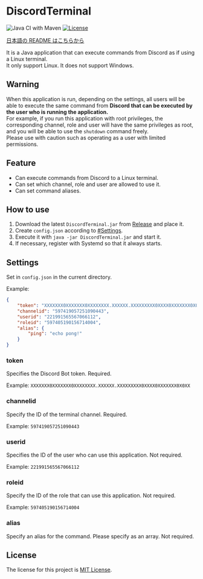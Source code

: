 # DiscordTerminal

![Java CI with Maven](https://github.com/book000/DiscordTerminal/workflows/Java%20CI%20with%20Maven/badge.svg)
[![License](https://img.shields.io/github/license/jaoafa/CheckRegionIntersects)](https://github.com/jaoafa/CheckRegionIntersects/blob/master/LICENSE)

[日本語の README はこちらから](https://github.com/book000/DiscordTerminal/blob/master/README-ja.md)

It is a Java application that can execute commands from Discord as if using a Linux terminal.  
It only support Linux. It does not support Windows.

## Warning

When this application is run, depending on the settings, all users will be able to execute the same command from **Discord that can be executed by the user who is running the application.**  
For example, if you run this application with root privileges, the corresponding channel, role and user will have the same privileges as root, and you will be able to use the `shutdown` command freely.  
Please use with caution such as operating as a user with limited permissions.

## Feature

- Can execute commands from Discord to a Linux terminal.
- Can set which channel, role and user are allowed to use it.
- Can set command aliases.

## How to use

1. Download the latest `DiscordTerminal.jar` from [Release](https://github.com/book000/DiscordTerminal/releases) and place it.
2. Create `config.json` according to [#Settings](#Settings).
3. Execute it with `java -jar DiscordTerminal.jar` and start it.
4. If necessary, register with Systemd so that it always starts.

## Settings

Set in `config.json` in the current directory.

Example:

```json
{
    "token": "XXXXXXX0XXXXXXX0XXXXXXXX.XXXXXX.XXXXXXXXX0XXXX0XXXXXXX0X0XX",
    "channelid": "597419057251090443",
    "userid": "221991565567066112",
    "roleid": "597405190156714004",
    "alias": {
        "ping": "echo pong!"
    }
}
```

### token

Specifies the Discord Bot token. Required.

Example: `XXXXXXX0XXXXXXX0XXXXXXXX.XXXXXX.XXXXXXXXX0XXXX0XXXXXXX0X0XX`

### channelid

Specify the ID of the terminal channel. Required.

Example: `597419057251090443`

### userid

Specifies the ID of the user who can use this application. Not required.

Example: `221991565567066112`

### roleid

Specify the ID of the role that can use this application. Not required.

Example: `597405190156714004`

### alias

Specify an alias for the command. Please specify as an array. Not required.

## License

The license for this project is [MIT License](https://github.com/book000/DiscordTerminal/blob/master/LICENSE).
